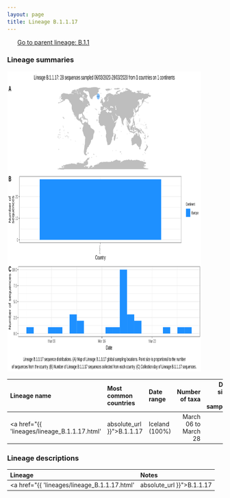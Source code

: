 ```yaml
---
layout: page
title: Lineage B.1.1.17
---
```




<p>
<ul class="actions small">
	 <a href="{{ 'lineages/lineage_B.1.1.html' | absolute_url }}" class="button special fit">Go to parent lineage: B.1.1</a>
</ul>
</p>
<h3> Lineage summaries</h3>

<img src="../assets/images/B.1.1.17.svg" alt="B.1.1.17 lineage summary figure" width="90%" height="700px" />


| Lineage name | Most common countries | Date range | Number of taxa |  Days since last sampling | Known Travel | Recall value |
|:-----|:-----|:-------|-------:|-------:|:---------|--------:|
| <a href="{{ 'lineages/lineage_B.1.1.17.html' | absolute_url }}">B.1.1.17</a> | Iceland (100%) | March 06 to March 28 | 29 | 43 | Italy to Iceland (1)<br/> | 100.0 |

<h3>Lineage descriptions</h3>

| Lineage | Notes |
|:-----|:-----|
| <a href="{{ 'lineages/lineage_B.1.1.17.html' | absolute_url }}">B.1.1.17</a> | Formerly B.1.58, Iceland lineage (BS=100) |

